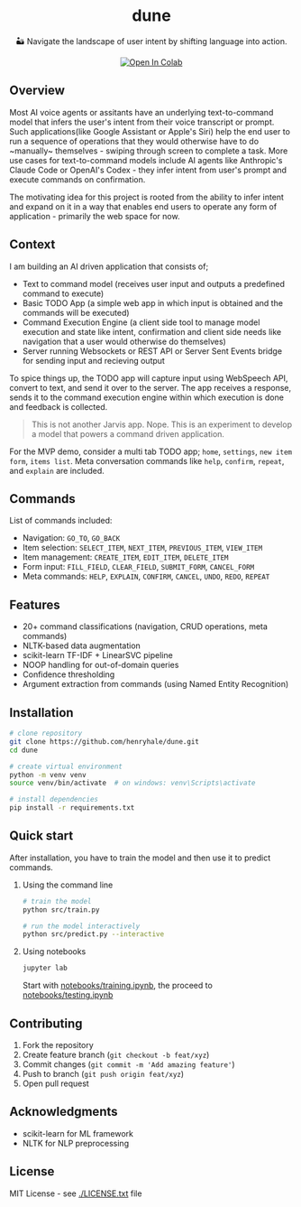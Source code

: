 <div align=center>

# dune

🏜️ Navigate the landscape of user intent by shifting language into action.

[![Open In Colab](https://colab.research.google.com/assets/colab-badge.svg)](https://colab.research.google.com/github/henryhale/dune/blob/master/notebooks/collab.ipynb)

</div>

## Overview

Most AI voice agents or assitants have an underlying text-to-command model that infers the user's intent from their voice transcript or prompt. Such applications(like Google Assistant or Apple's Siri) help the end user to run a sequence of operations that they would otherwise have to do ~manually~ themselves - swiping through screen to complete a task. More use cases for text-to-command models include AI agents like Anthropic's Claude Code or OpenAI's Codex - they infer intent from user's prompt and execute commands on confirmation.

The motivating idea for this project is rooted from the ability to infer intent and expand on it in a way that enables end users to operate any form of application - primarily the web space for now.

## Context

I am building an AI driven application that consists of;

- Text to command model (receives user input and outputs a predefined command to execute)
- Basic TODO App (a simple web app in which input is obtained and the commands will be executed)
- Command Execution Engine (a client side tool to manage model execution and state like intent, confirmation and client side needs like navigation that a user would otherwise do themselves)
- Server running Websockets or REST API or Server Sent Events bridge for sending input and recieving output

To spice things up, the TODO app will capture input using WebSpeech API, convert to text, and send it over to
the server. The app receives a response, sends it to the command execution engine within which execution is done and feedback is collected.

> This is not another Jarvis app. Nope.
> This is an experiment to develop a model that powers a command driven application.

For the MVP demo, consider a multi tab TODO app; `home`, `settings`, `new item form`, `items list`.
Meta conversation commands like `help`, `confirm`, `repeat`, and `explain` are included.

## Commands

List of commands included:

- Navigation: `GO_TO`, `GO_BACK`
- Item selection: `SELECT_ITEM`, `NEXT_ITEM`, `PREVIOUS_ITEM`, `VIEW_ITEM`
- Item management: `CREATE_ITEM`, `EDIT_ITEM`, `DELETE_ITEM`
- Form input: `FILL_FIELD`, `CLEAR_FIELD`, `SUBMIT_FORM`, `CANCEL_FORM`
- Meta commands: `HELP`, `EXPLAIN`, `CONFIRM`, `CANCEL`, `UNDO`, `REDO`, `REPEAT`

## Features

- 20+ command classifications (navigation, CRUD operations, meta commands)
- NLTK-based data augmentation
- scikit-learn TF-IDF + LinearSVC pipeline
- NOOP handling for out-of-domain queries
- Confidence thresholding
- Argument extraction from commands (using Named Entity Recognition)

## Installation

```bash
# clone repository
git clone https://github.com/henryhale/dune.git
cd dune

# create virtual environment
python -m venv venv
source venv/bin/activate  # on windows: venv\Scripts\activate

# install dependencies
pip install -r requirements.txt
```

## Quick start

After installation, you have to train the model and then use it to predict commands.

1. Using the command line

   ```sh
   # train the model
   python src/train.py

   # run the model interactively
   python src/predict.py --interactive
   ```

2. Using notebooks

   ```sh
   jupyter lab
   ```

   Start with [notebooks/training.ipynb](./notebooks/training.ipynb), the proceed to [notebooks/testing.ipynb](./notebooks/testing.ipynb)

<!--

## Usage

### Training

### Inference

### API Server

## Dataset

## Evaluation -->

## Contributing

1. Fork the repository
2. Create feature branch (`git checkout -b feat/xyz`)
3. Commit changes (`git commit -m 'Add amazing feature'`)
4. Push to branch (`git push origin feat/xyz`)
5. Open pull request

## Acknowledgments

- scikit-learn for ML framework
- NLTK for NLP preprocessing

## License

MIT License - see [./LICENSE.txt](LICENSE) file
